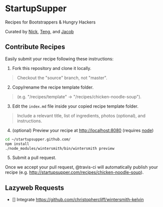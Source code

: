 
# StartupSupper <sup><a href="https://travis-ci.org/startupsupper/startupsupper.github.com" target="_blank"><img src="https://api.travis-ci.org/startupsupper/startupsupper.github.com.png" alt="" /></a></sup>

Recipes for Bootstrappers & Hungry Hackers

Curated by [Nick][1], [Teng][2], and [Jacob][3]

[1]: http://niftylettuce.com
[2]: http://www.strikingly.com
[3]: http://lepahc.com

## Contribute Recipes

Easily submit your recipe following these instructions:

1. Fork this repository and clone it locally.
> Checkout the "source" branch, not "master".
2. Copy/rename the recipe template folder.
> (e.g. "/recipes/template" &rarr; "/recipes/chicken-noodle-soup").
3. Edit the `index.md` file inside your copied recipe template folder.
> Include a relevant title, list of ingredients, photos (optional), and instructions.
4. (optional) Preview your recipe at <http://localhost:8080> (requires [node](http://nodejs.org))
```bash
cd ~/startupsupper.github.com/
npm install
./node_modules/wintersmith/bin/wintersmith preview
```
5. Submit a pull request.

Once we accept your pull request, @travis-ci will automatically publish your recipe (e.g. <http://startupsupper.com/recipes/chicken-noodle-soup>).

## Lazyweb Requests

- [] Integrate <https://github.com/christophercliff/wintersmith-kelvin>
